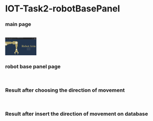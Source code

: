 
# IOT-Task2-robotBasePanel
<p>
 
<h3>main page</h3><br>
<img src="img/main-page.png" alt="main page" width="100">


<h3>robot base panel page</h3><br>
 




<h3> Result after choosing the direction of movement</h3><br>








<h3>Result after insert the direction of movement on database</h3><br>

</p>
   
 
  


